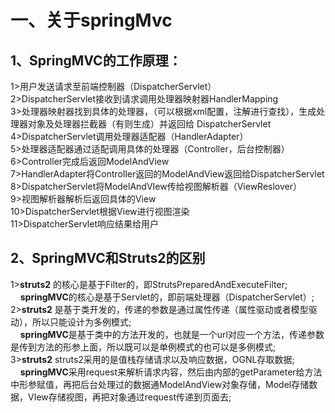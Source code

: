 # 一、关于springMvc<br>
## 1、SpringMVC的工作原理：<br>
   1>用户发送请求至前端控制器（DispatcherServlet）<br>
   2>DispatcherServlet接收到请求调用处理器映射器HandlerMapping<br>
   3>处理器映射器找到具体的处理器，（可以根据xml配置，注解进行查找），生成处理器对象及处理器拦截器（有则生成）并返回给                                  DispatcherServlet<br>
   4>DispatcherServlet调用处理器适配器（HandlerAdapter）<br>
   5>处理器适配器通过适配调用具体的处理器（Controller，后台控制器）<br>
   6>Controller完成后返回ModelAndView<br>
   7>HandlerAdapter将Controller返回的ModelAndView返回给DispatcherServlet<br>
   8>DispatcherServlet将ModelAndVIew传给视图解析器（ViewReslover）<br>
   9>视图解析器解析后返回具体的View<br>
   10>DispatcherServlet根据View进行视图渲染<br>
   11>DispatcherServlet响应结果给用户<br>
                          
## 2、SpringMVC和Struts2的区别<br>
   1>**struts2**  的核心是基于Filter的，即StrutsPreparedAndExecuteFilter;<br>
    &nbsp;&nbsp;&nbsp;&nbsp;**springMVC**的核心是基于Servlet的，即前端处理器（DispatcherServlet）;<br>
   2>**struts2**  是基于类开发的，传递的参数是通过属性传递（属性驱动或者模型驱动），所以只能设计为多例模式;<br>
    &nbsp;&nbsp;&nbsp;&nbsp;**springMVC**是基于类中的方法开发的，也就是一个url对应一个方法，传递参数是传到方法的形参上面，所以既可以是单例模式的也可以是多例模式;<br>
   3>**struts2**  struts2采用的是值栈存储请求以及响应数据，OGNL存取数据;<br>
    &nbsp;&nbsp;&nbsp;&nbsp;**springMVC**采用request来解析请求内容，然后由内部的getParameter给方法中形参赋值，再把后台处理过的数据通ModelAndView对象存储，Model存储数据，VIew存储视图，再把对象通过request传递到页面去;<br>
   
